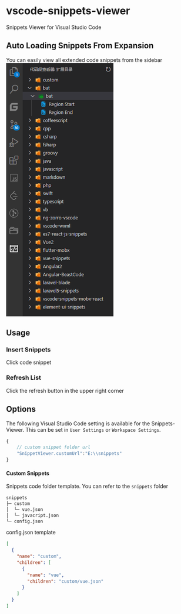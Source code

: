 # vscode-snippets-viewer
Snippets Viewer for Visual Studio Code
## Auto Loading Snippets From Expansion
You can easily view all extended code snippets from the sidebar
![list](img/doc1.png)
## Usage
### Insert Snippets
Click code snippet
### Refresh List
Click the refresh button in the upper right corner
## Options
The following Visual Studio Code setting is available for the Snippets-Viewer. This can be set in `User Settings` or `Workspace Settings`.

```javascript
{
    // custom snippet folder url
    "SnippetViewer.customUrl":"E:\\snippets"
}
```
#### Custom Snippets
Snippets code folder template. You can refer to the `snippets` folder
```
snippets                          
├─ custom    
│  └─ vue.json
│  └─ javacript.json                 
└─ config.json               
```
config.json template
```json
[
  {
    "name": "custom",
    "children": [
      {
        "name": "vue",
        "children": "custom/vue.json"
      }
    ]
  }
]
```